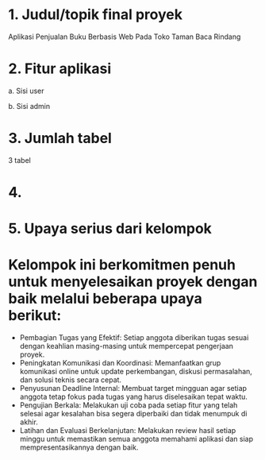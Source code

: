 # 1. Judul/topik final proyek
Aplikasi Penjualan Buku Berbasis Web Pada Toko Taman Baca Rindang
# 2. Fitur aplikasi
a. Sisi user

b. Sisi admin
# 3. Jumlah tabel
3 tabel
# 4. 


# 5. Upaya serius dari  kelompok 

# Kelompok ini berkomitmen penuh untuk menyelesaikan proyek dengan baik melalui beberapa upaya berikut:

- Pembagian Tugas yang Efektif: Setiap anggota diberikan tugas sesuai dengan keahlian masing-masing untuk mempercepat pengerjaan proyek.
- Peningkatan Komunikasi dan Koordinasi: Memanfaatkan grup komunikasi online untuk update perkembangan, diskusi permasalahan, dan solusi teknis secara cepat.
- Penyusunan Deadline Internal: Membuat target mingguan agar setiap anggota tetap fokus pada tugas yang harus diselesaikan tepat waktu.
- Pengujian Berkala: Melakukan uji coba pada setiap fitur yang telah selesai agar kesalahan bisa segera diperbaiki dan tidak menumpuk di akhir.
- Latihan dan Evaluasi Berkelanjutan: Melakukan review hasil setiap minggu untuk memastikan semua anggota memahami aplikasi dan siap mempresentasikannya dengan baik.
